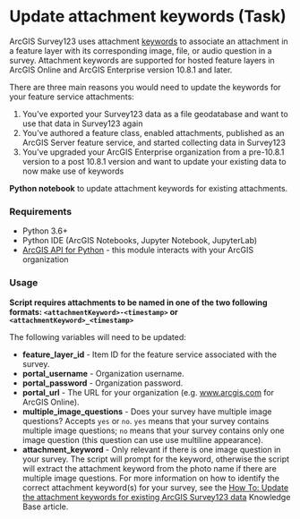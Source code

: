 # Update attachment keywords (Task)

ArcGIS Survey123 uses attachment [keywords](https://doc.arcgis.com/en/survey123/desktop/create-surveys/xlsformmedia.htm#ESRI_SECTION1_4CD206A4C41D486D945716EB546AA856) to associate an attachment in a feature layer with its corresponding image, file, or audio question in a survey. Attachment keywords are supported for hosted feature layers in ArcGIS Online and ArcGIS Enterprise version 10.8.1 and later.

There are three main reasons you would need to update the keywords for your feature service attachments: 

1. You've exported your Survey123 data as a file geodatabase and want to use that data in Survey123 again
2. You've authored a feature class, enabled attachments, published as an ArcGIS Server feature service, and started collecting data in Survey123
3. You've upgraded your ArcGIS Enterprise organization from a pre-10.8.1 version to a post 10.8.1 version and want to update your existing data to now make use of keywords

**Python notebook** to update attachment keywords for existing attachments. 

### Requirements
- Python 3.6+
- Python IDE (ArcGIS Notebooks, Jupyter Notebook, JupyterLab)
- [ArcGIS API for Python](https://developers.arcgis.com/python/) - this module interacts with your ArcGIS organization

### Usage

**Script requires attachments to be named in one of the two following formats: `<attachmentKeyword>-<timestamp>` or `<attachmentKeyword>_<timestamp>`**

The following variables will need to be updated: 

* **feature_layer_id** - Item ID for the feature service associated with the survey.
* **portal_username** - Organization username.
* **portal_password** - Organization password.
* **portal_url** - The URL for your organization (e.g. www.arcgis.com for ArcGIS Online).
* **multiple_image_questions** - Does your survey have multiple image questions? Accepts `yes` or `no`. `yes` means that your survey contains multiple image questions; `no` means that your survey contains only one image question (this question can use use multiline appearance).
* **attachment_keyword** - Only relevant if there is one image question in your survey. The script will prompt for the keyword, otherwise the script will extract the attachment keyword from the photo name if there are multiple image questions. For more information on how to identify the correct attachment keyword(s) for your survey, see the <a href="https://support.esri.com/en/technical-article/000024606" target="_blank">How To: Update the attachment keywords for existing ArcGIS Survey123 data</a> Knowledge Base article.
